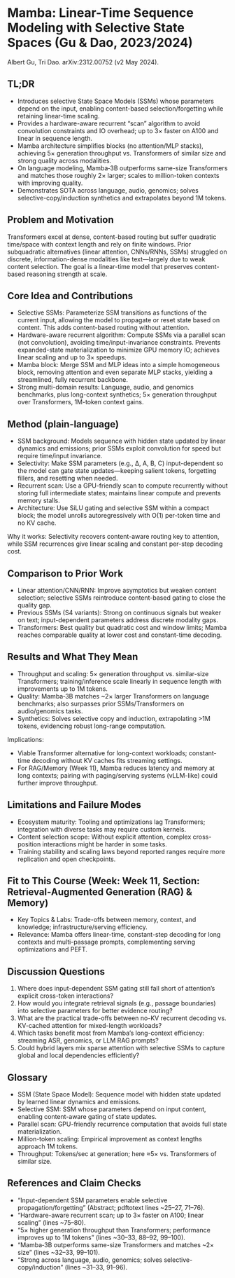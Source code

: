 # Mamba: Linear-Time Sequence Modeling with Selective State Spaces (Gu & Dao, 2023/2024)

Albert Gu, Tri Dao. arXiv:2312.00752 (v2 May 2024).

## TL;DR
- Introduces selective State Space Models (SSMs) whose parameters depend on the input, enabling content-based selection/forgetting while retaining linear-time scaling.
- Provides a hardware-aware recurrent “scan” algorithm to avoid convolution constraints and IO overhead; up to 3× faster on A100 and linear in sequence length.
- Mamba architecture simplifies blocks (no attention/MLP stacks), achieving 5× generation throughput vs. Transformers of similar size and strong quality across modalities.
- On language modeling, Mamba‑3B outperforms same-size Transformers and matches those roughly 2× larger; scales to million-token contexts with improving quality.
- Demonstrates SOTA across language, audio, genomics; solves selective-copy/induction synthetics and extrapolates beyond 1M tokens.

## Problem and Motivation
Transformers excel at dense, content-based routing but suffer quadratic time/space with context length and rely on finite windows. Prior subquadratic alternatives (linear attention, CNNs/RNNs, SSMs) struggled on discrete, information-dense modalities like text—largely due to weak content selection. The goal is a linear-time model that preserves content-based reasoning strength at scale.

## Core Idea and Contributions
- Selective SSMs: Parameterize SSM transitions as functions of the current input, allowing the model to propagate or reset state based on content. This adds content-based routing without attention.
- Hardware-aware recurrent algorithm: Compute SSMs via a parallel scan (not convolution), avoiding time/input-invariance constraints. Prevents expanded-state materialization to minimize GPU memory IO; achieves linear scaling and up to 3× speedups.
- Mamba block: Merge SSM and MLP ideas into a simple homogeneous block, removing attention and even separate MLP stacks, yielding a streamlined, fully recurrent backbone.
- Strong multi-domain results: Language, audio, and genomics benchmarks, plus long-context synthetics; 5× generation throughput over Transformers, 1M-token context gains.

## Method (plain-language)
- SSM background: Models sequence with hidden state updated by linear dynamics and emissions; prior SSMs exploit convolution for speed but require time/input invariance.
- Selectivity: Make SSM parameters (e.g., Δ, A, B, C) input-dependent so the model can gate state updates—keeping salient tokens, forgetting fillers, and resetting when needed.
- Recurrent scan: Use a GPU-friendly scan to compute recurrently without storing full intermediate states; maintains linear compute and prevents memory stalls.
- Architecture: Use SiLU gating and selective SSM within a compact block; the model unrolls autoregressively with O(1) per-token time and no KV cache.

Why it works: Selectivity recovers content-aware routing key to attention, while SSM recurrences give linear scaling and constant per-step decoding cost.

## Comparison to Prior Work
- Linear attention/CNN/RNN: Improve asymptotics but weaken content selection; selective SSMs reintroduce content-based gating to close the quality gap.
- Previous SSMs (S4 variants): Strong on continuous signals but weaker on text; input-dependent parameters address discrete modality gaps.
- Transformers: Best quality but quadratic cost and window limits; Mamba reaches comparable quality at lower cost and constant-time decoding.

## Results and What They Mean
- Throughput and scaling: 5× generation throughput vs. similar-size Transformers; training/inference scale linearly in sequence length with improvements up to 1M tokens.
- Quality: Mamba‑3B matches ~2× larger Transformers on language benchmarks; also surpasses prior SSMs/Transformers on audio/genomics tasks.
- Synthetics: Solves selective copy and induction, extrapolating >1M tokens, evidencing robust long-range computation.

Implications:
- Viable Transformer alternative for long-context workloads; constant-time decoding without KV caches fits streaming settings.
- For RAG/Memory (Week 11), Mamba reduces latency and memory at long contexts; pairing with paging/serving systems (vLLM-like) could further improve throughput.

## Limitations and Failure Modes
- Ecosystem maturity: Tooling and optimizations lag Transformers; integration with diverse tasks may require custom kernels.
- Content selection scope: Without explicit attention, complex cross-position interactions might be harder in some tasks.
- Training stability and scaling laws beyond reported ranges require more replication and open checkpoints.

## Fit to This Course (Week: Week 11, Section: Retrieval‑Augmented Generation (RAG) & Memory)
- Key Topics & Labs: Trade-offs between memory, context, and knowledge; infrastructure/serving efficiency.
- Relevance: Mamba offers linear-time, constant-step decoding for long contexts and multi-passage prompts, complementing serving optimizations and PEFT.

## Discussion Questions
1) Where does input-dependent SSM gating still fall short of attention’s explicit cross-token interactions?
2) How would you integrate retrieval signals (e.g., passage boundaries) into selective parameters for better evidence routing?
3) What are the practical trade-offs between no-KV recurrent decoding vs. KV-cached attention for mixed-length workloads?
4) Which tasks benefit most from Mamba’s long-context efficiency: streaming ASR, genomics, or LLM RAG prompts?
5) Could hybrid layers mix sparse attention with selective SSMs to capture global and local dependencies efficiently?

## Glossary
- SSM (State Space Model): Sequence model with hidden state updated by learned linear dynamics and emissions.
- Selective SSM: SSM whose parameters depend on input content, enabling content-aware gating of state updates.
- Parallel scan: GPU-friendly recurrence computation that avoids full state materialization.
- Million-token scaling: Empirical improvement as context lengths approach 1M tokens.
- Throughput: Tokens/sec at generation; here ≈5× vs. Transformers of similar size.

## References and Claim Checks
- “Input-dependent SSM parameters enable selective propagation/forgetting” (Abstract; pdftotext lines ~25–27, 71–76).
- “Hardware-aware recurrent scan; up to 3× faster on A100; linear scaling” (lines ~75–80).
- “5× higher generation throughput than Transformers; performance improves up to 1M tokens” (lines ~30–33, 88–92, 99–100).
- “Mamba‑3B outperforms same-size Transformers and matches ~2× size” (lines ~32–33, 99–101).
- “Strong across language, audio, genomics; solves selective-copy/induction” (lines ~31–33, 91–96).

